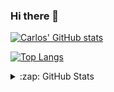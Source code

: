 ### Hi there 👋

<!--
**chrobles9/chrobles9** is a ✨ _special_ ✨ repository because its `README.md` (this file) appears on your GitHub profile.

Here are some ideas to get you started:

- 🔭 I’m currently working on ...
- 🌱 I’m currently learning ...
- 👯 I’m looking to collaborate on ...
- 🤔 I’m looking for help with ...
- 💬 Ask me about ...
- 📫 How to reach me: ...
- 😄 Pronouns: ...
- ⚡ Fun fact: ...
-->

[![Carlos' GitHub stats](https://github-readme-stats-chrobles9.vercel.app/api?username=chrobles9)](https://github.com/chrobles9/github-readme-stats)

[![Top Langs](https://github-readme-stats-chrobles9.vercel.app/api/top-langs/?username=chrobles9)](https://github.com/chrobles9/github-readme-stats)



<details>

<summary>:zap: GitHub Stats</summary>

<img align='left' alt = 'GitHub Stats' src = 'https://github-readme-stats-chrobles9.vercel.app/api?username=chrobles9' />

</details>



